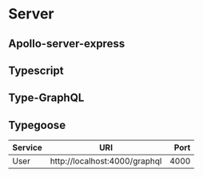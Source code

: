 # Server

## Apollo-server-express

## Typescript

## Type-GraphQL

## Typegoose

| Service |              URI              | Port |
| :------ | :---------------------------: | ---: |
| User    | http://localhost:4000/graphql | 4000 |
